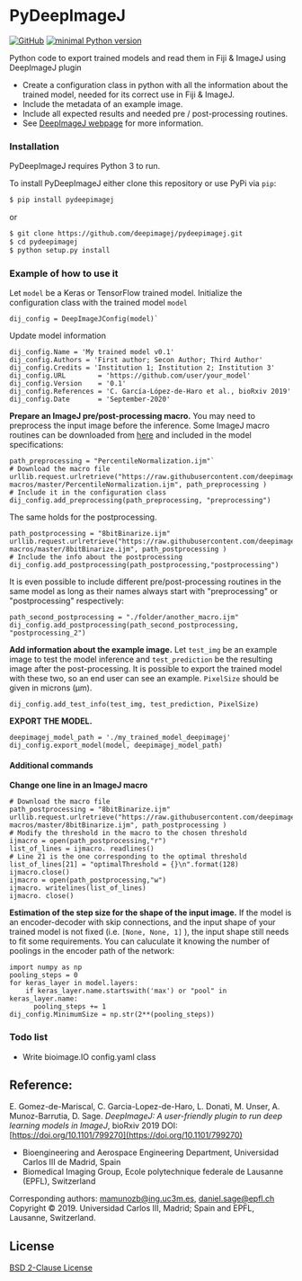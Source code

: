 # PyDeepImageJ

[![GitHub](https://img.shields.io/github/license/deepimagej/pydeepimagej)](https://raw.githubusercontent.com/deepimagej/pydeepimagej/master/LICENSE)
[![minimal Python version](https://img.shields.io/badge/Python-3-6666ff.svg)](https://www.anaconda.com/distribution/)

Python code to export trained models and read them in Fiji & ImageJ using DeepImageJ plugin
  - Create a configuration class in python with all the information about the trained model, needed for its correct use in Fiji & ImageJ.
  - Include the metadata of an example image.
  - Include all expected results and needed pre / post-processing routines.
  - See [DeepImageJ webpage](https://deepimagej.github.io/deepimagej/) for more information. 

### Installation

PyDeepImageJ requires Python 3 to run.

To install PyDeepImageJ either clone this repository or use PyPi via `pip`:

```sh
$ pip install pydeepimagej
```
or
```sh
$ git clone https://github.com/deepimagej/pydeepimagej.git
$ cd pydeepimagej
$ python setup.py install
```

### Example of how to use it

Let `model` be a Keras or TensorFlow trained model. Initialize the configuration class with the trained model `model`
````
dij_config = DeepImageJConfig(model)`
````
Update model information
````
dij_config.Name = 'My trained model v0.1'
dij_config.Authors = 'First author; Secon Author; Third Author'
dij_config.Credits = 'Institution 1; Institution 2; Institution 3'
dij_config.URL        = 'https://github.com/user/your_model'
dij_config.Version    = '0.1'
dij_config.References = 'C. García-López-de-Haro et al., bioRxiv 2019'
dij_config.Date       = 'September-2020'
````
**Prepare an ImageJ pre/post-processing macro.** 
You may need to preprocess the input image before the inference. Some ImageJ macro routines can be downloaded from [here](https://github.com/deepimagej/imagej-macros/) and included in the model specifications:
````
path_preprocessing = "PercentileNormalization.ijm"`
# Download the macro file
urllib.request.urlretrieve("https://raw.githubusercontent.com/deepimagej/imagej-macros/master/PercentileNormalization.ijm", path_preprocessing )
# Include it in the configuration class
dij_config.add_preprocessing(path_preprocessing, "preprocessing")
````
The same holds for the postprocessing.
````
path_postprocessing = "8bitBinarize.ijm"
urllib.request.urlretrieve("https://raw.githubusercontent.com/deepimagej/imagej-macros/master/8bitBinarize.ijm", path_postprocessing )
# Include the info about the postprocessing 
dij_config.add_postprocessing(path_postprocessing,"postprocessing")
````
It is even possible to include different pre/post-processing routines in the same model as long as their names always start with "preprocessing" or "postprocessing" respectively: 
````
path_second_postprocessing = "./folder/another_macro.ijm"
dij_config.add_postprocessing(path_second_postprocessing, "postprocessing_2")
````

**Add information about the example image.**
Let `test_img` be an example image to test the model inference and `test_prediction` be the resulting image after the post-processing. It is possible to export the trained model with these two, so an end user can see an example. 
`PixelSize` should be given in microns (µm). 
````
dij_config.add_test_info(test_img, test_prediction, PixelSize)
````

**EXPORT THE MODEL.**
````
deepimagej_model_path = './my_trained_model_deepimagej'
dij_config.export_model(model, deepimagej_model_path)
`````
#### Additional commands
**Change one line in an ImageJ macro**
````
# Download the macro file
path_postprocessing = "8bitBinarize.ijm"
urllib.request.urlretrieve("https://raw.githubusercontent.com/deepimagej/imagej-macros/master/8bitBinarize.ijm", path_postprocessing )
# Modify the threshold in the macro to the chosen threshold
ijmacro = open(path_postprocessing,"r")  
list_of_lines = ijmacro. readlines()
# Line 21 is the one corresponding to the optimal threshold
list_of_lines[21] = "optimalThreshold = {}\n".format(128)
ijmacro.close()
ijmacro = open(path_postprocessing,"w")  
ijmacro. writelines(list_of_lines)
ijmacro. close()
````
**Estimation of the step size for the shape of the input image.**
If the model is an encoder-decoder with skip connections, and the input shape of your trained model is not fixed (i.e. `[None, None, 1]` ), the input shape still needs to fit some requirements. You can caluculate it knowing the number of poolings in the encoder path of the network:
````
import numpy as np
pooling_steps = 0
for keras_layer in model.layers:
    if keras_layer.name.startswith('max') or "pool" in keras_layer.name:
      pooling_steps += 1
dij_config.MinimumSize = np.str(2**(pooling_steps))
````
### Todo list

 - Write bioimage.IO config.yaml class

Reference: 
----
E. Gomez-de-Mariscal, C. Garcia-Lopez-de-Haro, L. Donati, M. Unser, A. Munoz-Barrutia, D. Sage. 
*DeepImageJ: A user-friendly plugin to run deep learning models in ImageJ*, bioRxiv 2019
DOI: [https://doi.org/10.1101/799270](https://doi.org/10.1101/799270)
- Bioengineering and Aerospace Engineering Department, Universidad Carlos III de Madrid, Spain
- Biomedical Imaging Group, Ecole polytechnique federale de Lausanne (EPFL), Switzerland

Corresponding authors: mamunozb@ing.uc3m.es, daniel.sage@epfl.ch
Copyright © 2019. Universidad Carlos III, Madrid; Spain and EPFL, Lausanne, Switzerland.

License
----
[BSD 2-Clause License](https://raw.githubusercontent.com/deepimagej/pydeepimagej/master/LICENSE)